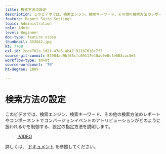 ```yaml
---
title: 検索方法の設定
description: このビデオでは、検索エンジン、検索キーワード、その他の検索方法のレポートやコンポーネントでコンバージョンイベントのアトリビューションがどのように扱われるかを制御する、設定の指定方法を説明します。
feature: Report Suite Settings
topic: Administration
role: Admin
level: Beginner
doc-type: feature video
thumbnail: 333042.jpg
kt: 7708
exl-id: 2cee782a-1d21-47e6-ab47-911b7610c7f2
source-git-commit: 84984ad9bf65cfc69117e40ac0e0cfe503cac5e5
workflow-type: tm+mt
source-wordcount: '70'
ht-degree: 100%

---
```


# 検索方法の設定

このビデオでは、検索エンジン、検索キーワード、その他の検索方法のレポートやコンポーネントでコンバージョンイベントのアトリビューションがどのように扱われるかを制御する、設定の指定方法を説明します。

>[!VIDEO](https://video.tv.adobe.com/v/333042/?quality=12&learn=on)

詳しくは、 [ドキュメント](https://experienceleague.adobe.com/docs/analytics/admin/admin-tools/finding-methods.html?lang=ja) を参照してください。
